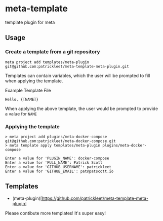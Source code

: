 # meta-template
template plugin for meta

## Usage

### Create a template from a git repository

```
meta project add templates/meta-plugin git@github.com:patrickleet/meta-template-meta-plugin.git
```

Templates can contain variables, which the user will be prompted to fill when applying the template.

Example Template File
```
Hello, {[NAME]}
```

When applying the above template, the user would be prompted to provide a value for `NAME`

### Applying the template

```
> meta project add plugins/meta-docker-compose git@github.com:patrickleet/meta-docker-compose.git
> meta template apply templates/meta-plugin plugins/meta-docker-compose

Enter a value for 'PLUGIN_NAME': docker-compose
Enter a value for 'FULL_NAME': Patrick Scott
Enter a value for 'GITHUB_USERNAME': patrickleet
Enter a value for 'GITHUB_EMAIL': pat@patscott.io
```

## Templates

* (meta-plugin)[https://github.com/patrickleet/meta-template-meta-plugin]

Please contibute more templates! It's super easy!

